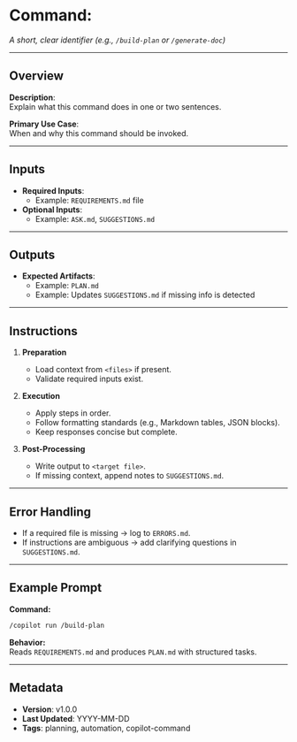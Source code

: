 # Command: <command-name>

_A short, clear identifier (e.g., `/build-plan` or `/generate-doc`)_

---

## Overview

**Description**:  
Explain what this command does in one or two sentences.

**Primary Use Case**:  
When and why this command should be invoked.

---

## Inputs

- **Required Inputs**:
  - Example: `REQUIREMENTS.md` file
- **Optional Inputs**:
  - Example: `ASK.md`, `SUGGESTIONS.md`

---

## Outputs

- **Expected Artifacts**:
  - Example: `PLAN.md`
  - Example: Updates `SUGGESTIONS.md` if missing info is detected

---

## Instructions

1. **Preparation**

   - Load context from `<files>` if present.
   - Validate required inputs exist.

2. **Execution**

   - Apply steps in order.
   - Follow formatting standards (e.g., Markdown tables, JSON blocks).
   - Keep responses concise but complete.

3. **Post-Processing**
   - Write output to `<target file>`.
   - If missing context, append notes to `SUGGESTIONS.md`.

---

## Error Handling

- If a required file is missing → log to `ERRORS.md`.
- If instructions are ambiguous → add clarifying questions in `SUGGESTIONS.md`.

---

## Example Prompt

**Command:**

```bash
/copilot run /build-plan
```

**Behavior:**  
Reads `REQUIREMENTS.md` and produces `PLAN.md` with structured tasks.

---

## Metadata

- **Version**: v1.0.0
- **Last Updated**: YYYY-MM-DD
- **Tags**: planning, automation, copilot-command
